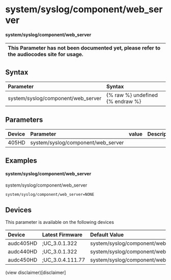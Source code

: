 ﻿---
description: system/syslog/component/web_server
search: false
---

# system/syslog/component/web_server

#### system/syslog/component/web_server


| This Parameter has not been documented yet, please refer to the audiocodes site for usage.  |
| :--- |

## Syntax
| Parameter | Syntax |
| :--- | :--- |
|system/syslog/component/web_server | {% raw %} undefined {% endraw %} |

## Parameters
|Device|Parameter|value|Description|
|:---|:---|:---|:---|
| 405HD | system/syslog/component/web_server |  |  |

## Examples
#### system/syslog/component/web_server

system/syslog/component/web_server

```
system/syslog/component/web_server=NONE
```

## Devices
This parameter is available on the following devices

| Device | Latest Firmware | Default Value |
|:---|:---|:---|
| audc405HD | ;UC_3.0.1.322 | system/syslog/component/web_server=NONE 
| audc440HD | ;UC_3.0.1.322 | system/syslog/component/web_server=NONE 
| audc450HD | ;UC_3.0.4.111.77 | system/syslog/component/web_server=NONE 

(view disclaimer)[disclaimer]
